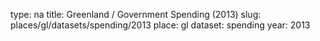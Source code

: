 type: na
title: Greenland / Government Spending (2013)
slug: places/gl/datasets/spending/2013
place: gl
dataset: spending
year: 2013
